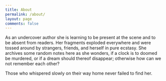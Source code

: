 ```yaml
---
title: About
permalink: /about/
layout: page
comments: false
---
```


As an undercover author she is learning to be present at the scene and to be absent from readers. Her fragments exploded everywhere and were tossed around by strangers, friends, and herself in pure ecstasy. She archives some random notes here as she wonders, if a clock is to doomed be murdered, or if a dream should thereof disappear; otherwise how can we not remember each other? 

Those who whispered slowly on their way home never failed to find her. 